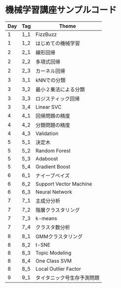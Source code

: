 # 機械学習講座サンプルコード

| Day | Tag | Theme |
----|----|---- 
| 1 | 1_1 | FizzBuzz |
| 1 | 1_2 | はじめての機械学習 |
| 2 | 2_1 | 線形回帰 |
| 2 | 2_2 | 多項式回帰 |
| 2 | 2_3 | カーネル回帰 |
| 3 | 3_1 | kNNでの分類 |
| 3 | 3_2 | 最小２乗法による分類 |
| 3 | 3_3 | ロジスティック回帰 |
| 3 | 3_4 | Linear SVC |
| 4 | 4_1 | 回帰問題の精度 |
| 4 | 4_2 | 分類問題の精度 |
| 4 | 4_3 | Validation |
| 5 | 5_1 | 決定木 |
| 5 | 5_2 | Random Forest |
| 5 | 5_3 | Adaboost |
| 5 | 5_4 | Gradient Boost |
| 6 | 6_1 | ナイーブベイズ |
| 6 | 6_2 | Support Vector Machine |
| 6 | 6_3 | Neural Network |
| 7 | 7_1 | 主成分分析 |
| 7 | 7_2 | 階層クラスタリング |
| 7 | 7_3 | k-means |
| 7 | 7_4 | クラスタ数分析 |
| 8 | 8_1 | GMMクラスタリング |
| 8 | 8_2 | t-SNE |
| 8 | 8_3 | Topic Modeling |
| 8 | 8_4 | One Class SVM |
| 8 | 8_5 | Local Outlier Factor |
| 9 | 9_1 | タイタニック号生存予測問題 |
